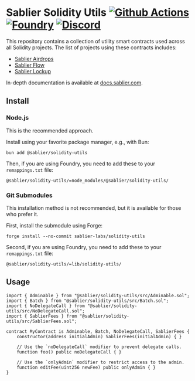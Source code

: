# Sablier Solidity Utils [![Github Actions][gha-badge]][gha] [![Foundry][foundry-badge]][foundry] [![Discord][discord-badge]][discord]

[gha]: https://github.com/sablier-labs/v2-core/actions
[gha-badge]: https://github.com/sablier-labs/v2-core/actions/workflows/ci.yml/badge.svg
[discord]: https://discord.gg/bSwRCwWRsT
[discord-badge]: https://img.shields.io/discord/659709894315868191
[foundry]: https://getfoundry.sh
[foundry-badge]: https://img.shields.io/badge/Built%20with-Foundry-FFDB1C.svg

This repository contains a collection of utility smart contracts used across all Solidity projects. The list of projects
using these contracts includes:

- [Sablier Airdrops](https://github.com/sablier-labs/airdrops/)
- [Sablier Flow](https://github.com/sablier-labs/flow/)
- [Sablier Lockup](https://github.com/sablier-labs/lockup/)

In-depth documentation is available at [docs.sablier.com](https://docs.sablier.com).

## Install

### Node.js

This is the recommended approach.

Install using your favorite package manager, e.g., with Bun:

```shell
bun add @sablier/solidity-utils
```

Then, if you are using Foundry, you need to add these to your `remappings.txt` file:

```text
@sablier/solidity-utils/=node_modules/@sablier/solidity-utils/
```

### Git Submodules

This installation method is not recommended, but it is available for those who prefer it.

First, install the submodule using Forge:

```shell
forge install --no-commit sablier-labs/solidity-utils
```

Second, if you are using Foundry, you need to add these to your `remappings.txt` file:

```text
@sablier/solidity-utils/=lib/solidity-utils/
```

## Usage

```solidity
import { Adminable } from "@sablier/solidity-utils/src/Adminable.sol";
import { Batch } from "@sablier/solidity-utils/src/Batch.sol";
import { NoDelegateCall } from "@sablier/solidity-utils/src/NoDelegateCall.sol";
import { SablierFees } from "@sablier/solidity-utils/src/SablierFees.sol";

contract MyContract is Adminable, Batch, NoDelegateCall, SablierFees {
    constructor(address initialAdmin) SablierFees(initialAdmin) { }

    // Use the `noDelegateCall` modifier to prevent delegate calls.
    function foo() public noDelegateCall { }

    // Use the `onlyAdmin` modifier to restrict access to the admin.
    function editFee(uint256 newFee) public onlyAdmin { }
}
```
